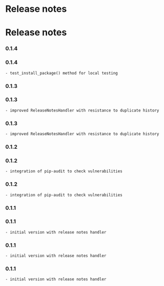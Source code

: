 # Release notes

# Release notes


### 0.1.4

### 0.1.4


    - test_install_package() method for local testing

### 0.1.3

### 0.1.3


    - improved ReleaseNotesHandler with resistance to duplicate history

### 0.1.3


    - improved ReleaseNotesHandler with resistance to duplicate history


### 0.1.2

### 0.1.2


    - integration of pip-audit to check vulnerabilities

### 0.1.2


    - integration of pip-audit to check vulnerabilities


### 0.1.1

### 0.1.1


    - initial version with release notes handler

### 0.1.1


    - initial version with release notes handler



### 0.1.1


    - initial version with release notes handler





